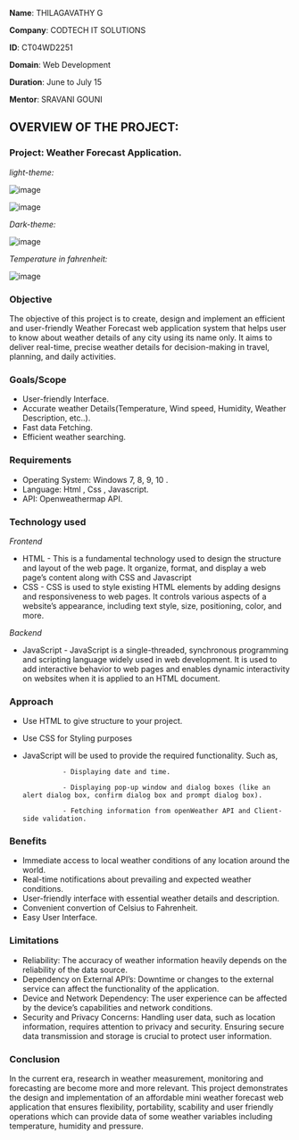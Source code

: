 **Name**: THILAGAVATHY G

**Company**: CODTECH IT SOLUTIONS

**ID**: CT04WD2251

**Domain**: Web Development

**Duration**: June to July 15

**Mentor**: SRAVANI GOUNI

## OVERVIEW OF THE PROJECT:

### Project: Weather Forecast Application.

*light-theme:*

![image](https://github.com/thilaga292/CODTECH---TASK-2/assets/174592254/176a9db3-a29b-4c9a-b93b-7c0cff7bc908)

![image](https://github.com/thilaga292/CODTECH---TASK-2/assets/174592254/f3717f8c-874a-4cb5-a625-fe3a23ac4539)


*Dark-theme:*

![image](https://github.com/thilaga292/CODTECH---TASK-2/assets/174592254/9a39e84c-22ef-446d-bbbd-04d523386e38)

*Temperature in fahrenheit:*

![image](https://github.com/thilaga292/CODTECH---TASK-2/assets/174592254/7870c682-4bda-4c4c-93cd-c6986b37dbed)




### Objective

The objective of this project is to create, design and implement an efficient and user-friendly Weather Forecast web application system that helps user to know about weather details of any city using its name only. It aims to deliver real-time, precise weather details for decision-making in travel, planning, and daily activities.

### Goals/Scope

- User-friendly Interface.
- Accurate weather Details(Temperature, Wind speed, Humidity, Weather Description, etc..).
- Fast data Fetching.
- Efficient weather searching.

### Requirements

- Operating System: Windows 7, 8, 9, 10 .
- Language: Html , Css , Javascript.
- API: Openweathermap API.

### Technology used

*Frontend*

- HTML - This is a fundamental technology used to design the structure and layout of the web page. It organize, format, and display a web page’s content along with CSS and Javascript
- CSS - CSS is used to style existing HTML elements by adding designs and responsiveness to web pages. It controls various aspects of a website’s appearance, including text style, size, positioning, color, and more.
  
*Backend*

- JavaScript - JavaScript is a single-threaded, synchronous programming and scripting language widely used in web development. It is used to add interactive behavior to web pages and enables dynamic interactivity on websites when it is applied to an HTML document.

### Approach
- Use HTML to give structure to your project.
- Use CSS for Styling purposes
- JavaScript will be used to provide the required functionality. Such as,
  
                - Displaying date and time.
  
                - Displaying pop-up window and dialog boxes (like an alert dialog box, confirm dialog box and prompt dialog box).
  
                - Fetching information from openWeather API and Client-side validation.


### Benefits

- Immediate access to local weather conditions of any location around the world.
- Real-time notifications about prevailing and expected weather conditions.
- User-friendly interface with essential weather details and description.
- Convenient convertion of Celsius to Fahrenheit.
- Easy User Interface.

### Limitations

- Reliability: The accuracy of weather information heavily depends on the reliability of the data source. 
- Dependency on External API’s: Downtime or changes to the external service can affect the functionality of the application.
- Device and Network Dependency: The user experience can be affected by the device’s capabilities and network conditions.
- Security and Privacy Concerns: Handling user data, such as location information, requires attention to privacy and security. Ensuring secure data transmission and storage is crucial to protect user information.

### Conclusion

In the current era, research in weather measurement, monitoring and forecasting are become more and more relevant. This project demonstrates the design and implementation of an affordable mini weather forecast web application that ensures flexibility, portability, scability and user friendly operations which can provide data of some weather variables including temperature, humidity and pressure. 
